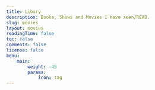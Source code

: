 ```yaml
---
title: Libary
description: Books, Shows and Movies I have seen/READ.
slug: movies
layout: movies
readingTime: false
toc: false
comments: false
license: false
menu:
    main:
        weight: -45
        params:
            icon: tag
---
```

